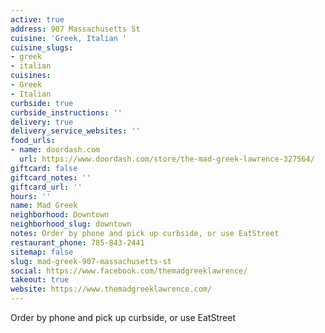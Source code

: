 ```yaml
---
active: true
address: 907 Massachusetts St
cuisine: 'Greek, Italian '
cuisine_slugs:
- greek
- italian
cuisines:
- Greek
- Italian
curbside: true
curbside_instructions: ''
delivery: true
delivery_service_websites: ''
food_urls:
- name: doordash.com
  url: https://www.doordash.com/store/the-mad-greek-lawrence-327564/
giftcard: false
giftcard_notes: ''
giftcard_url: ''
hours: ''
name: Mad Greek
neighborhood: Downtown
neighborhood_slug: downtown
notes: Order by phone and pick up curbside, or use EatStreet
restaurant_phone: 785-843-2441
sitemap: false
slug: mad-greek-907-massachusetts-st
social: https://www.facebook.com/themadgreeklawrence/
takeout: true
website: https://www.themadgreeklawrence.com/
---
```


Order by phone and pick up curbside, or use EatStreet